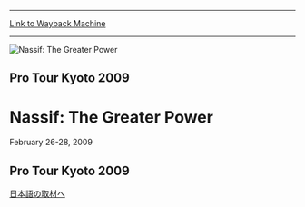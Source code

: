 
---
[Link to Wayback Machine](https://web.archive.org/web/20160103153202/http://magic.wizards.com/en/events/coverage/nassif-greater-power)

[_metadata_:description]:- "Pro Tour Kyoto 2009 日本語の取材へ"
[_metadata_:generator]:- "Drupal 7 (http://drupal.org)"
[_metadata_:node]:- "507956"
[_metadata_:source]:- "div-block-system-main"
[_metadata_:title]:- "Nassif: The Greater Power"
[_metadata_:wayback_capture_timestamp]:- "2016-01-03 15:32:02"
[_metadata_:wayback_raw_url]:- "https://web.archive.org/web/20160103153202id_/http://magic.wizards.com/en/events/coverage/nassif-greater-power"
[_metadata_:wayback_url]:- "http://magic.wizards.com/en/events/coverage/nassif-greater-power"
---







![Nassif: The Greater Power](https://media.magic.wizards.com/images/banner/large_1_4.jpg)





Pro Tour Kyoto 2009
-------------------


Nassif: The Greater Power
=========================




February 26-28, 2009












Pro Tour Kyoto 2009
-------------------


[日本語の取材へ](http://magic.wizards.com/ja/events/coverage/2009-pro-tour%E2%80%93kyoto-coverage)
  

 

